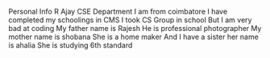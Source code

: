 Personal Info
R Ajay
CSE Department
I am from coimbatore
I have completed my schoolings in CMS
I took CS Group in school
But I am very bad at coding
My father name is Rajesh
He is professional photographer
My mother name is shobana
She is a home maker
And I have a sister her name is ahalia
She is studying 6th standard
